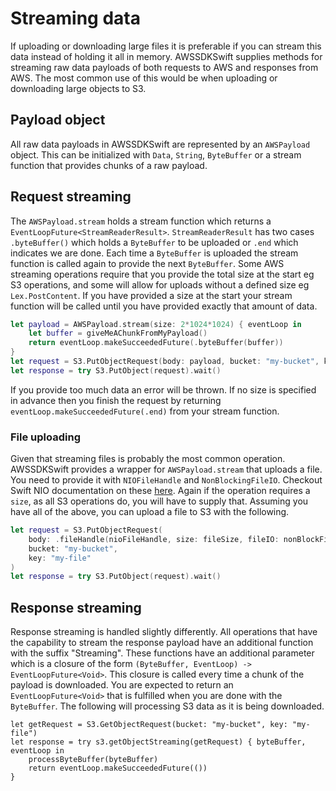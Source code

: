 # Streaming data

If uploading or downloading large files it is preferable if you can stream this data instead of holding it all in memory. AWSSDKSwift supplies methods for streaming raw data payloads of both requests to AWS and responses from AWS. The most common use of this would be when uploading or downloading large objects to S3.

## Payload object

All raw data payloads in AWSSDKSwift are represented by an `AWSPayload` object. This can be initialized with `Data`, `String`, `ByteBuffer` or a stream function that provides chunks of a raw payload.

## Request streaming

The `AWSPayload.stream` holds a stream function which returns a `EventLoopFuture<StreamReaderResult>`. `StreamReaderResult` has two cases `.byteBuffer()` which holds a `ByteBuffer` to be uploaded or `.end` which indicates we are done. Each time a `ByteBuffer` is uploaded the stream function is called again to provide the next `ByteBuffer`. Some AWS streaming operations require that you provide the total size at the start eg S3 operations, and some will allow for uploads without a defined size eg `Lex.PostContent`. If you have provided a size at the start your stream function will be called until you have provided exactly that amount of data.

```swift
let payload = AWSPayload.stream(size: 2*1024*1024) { eventLoop in
    let buffer = giveMeAChunkFromMyPayload()
    return eventLoop.makeSucceededFuture(.byteBuffer(buffer))    
}
let request = S3.PutObjectRequest(body: payload, bucket: "my-bucket", key: "my-file")
let response = try S3.PutObject(request).wait()
```

If you provide too much data an error will be thrown. If no size is specified in advance then you finish the request by returning `eventLoop.makeSucceededFuture(.end)` from your stream function.

### File uploading

Given that streaming files is probably the most common operation. AWSSDKSwift provides a wrapper for `AWSPayload.stream` that uploads a file. You need to provide it with `NIOFileHandle` and `NonBlockingFileIO`. Checkout Swift NIO documentation on these [here](https://apple.github.io/swift-nio/docs/current/NIO/Structs/NonBlockingFileIO.html). Again if the operation requires a `size`, as all S3 operations do, you will have to supply that. Assuming you have all of the above, you can upload a file to S3 with the following.

```swift
let request = S3.PutObjectRequest(
    body: .fileHandle(nioFileHandle, size: fileSize, fileIO: nonBlockFileIO),
    bucket: "my-bucket",
    key: "my-file"
)
let response = try S3.PutObject(request).wait()
```

## Response streaming

Response streaming is handled slightly differently. All operations that have the capability to stream the response payload have an additional function with the suffix "Streaming". These functions have an additional parameter which is a closure of the form `(ByteBuffer, EventLoop) -> EventLoopFuture<Void>`. This closure is called every time a chunk of the payload is downloaded. You are expected to return an `EventLoopFuture<Void>` that is fulfilled when you are done with the `ByteBuffer`. The following will processing S3 data as it is being downloaded.
```
let getRequest = S3.GetObjectRequest(bucket: "my-bucket", key: "my-file")
let response = try s3.getObjectStreaming(getRequest) { byteBuffer, eventLoop in
    processByteBuffer(byteBuffer)
    return eventLoop.makeSucceededFuture(())
}
```
